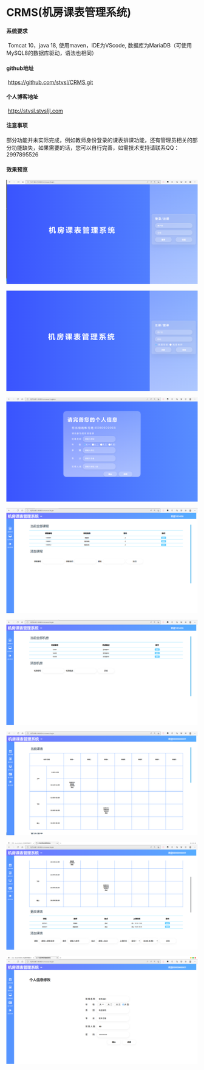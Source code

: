 # CRMS(机房课表管理系统)

#### 系统要求

​				Tomcat 10，java 18, 使用maven，IDE为VScode, 数据库为MariaDB（可使用MySQL8的数据库驱动，语法也相同）

#### github地址

​				https://github.com/stvsl/CRMS.git

#### 个人博客地址

​				http://stvsl.stvsljl.com

#### 注意事项

​				部分功能并未实际完成，例如教师身份登录的课表排课功能，还有管理员相关的部分功能缺失，如果需要的话，您可以自行完善，如需技术支持请联系QQ：2997895526

#### 效果预览

![login](images/login.png)

![register](images/register.png)

![infocomplete](images/infocomplete.png)

![admin-1](images/admin-1.png)

![admin-2](images/admin-2.png)

![class-1](images/class-1.png)

![class-2](images/class-2.png)

![class-3](images/class-3.png)
